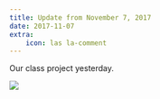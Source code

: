 ```yaml
---
title: Update from November 7, 2017
date: 2017-11-07 
extra:
    icon: las la-comment
---
```


Our class project yesterday.

![](/images/microblog/927939789311107072-DOC0OKwVQAAYH6R.jpg)
